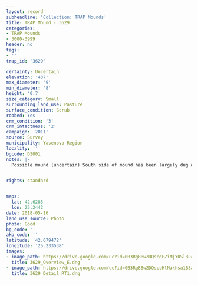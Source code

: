 ```yaml
---
layout: record
subheadline: 'Collection: TRAP Mounds'
title: TRAP Mound - 3629
categories:
- TRAP Mounds
- 3000-3999
header: no
tags:
- ''
trap_id: '3629'

certainty: Uncertain
elevation: '437'
max_diameter: '9'
min_diameter: '8'
height: '0.7'
size_category: Small
surrounding_land_use: Pasture
surface_condition: Scrub
robbed: Yes
crm_condition: '3'
crm_intactness: '2'
campaign: '2011'
source: Survey
municipality: Yasenovo Region
locality: ''
bgcode: DS001
notes: |-
  Possible mound (uncertain) South side of mound has been largely dug away, partly overgrown.


rights: standard


maps:
  lat: 42.6285
  lon: 25.2442
date: 2018-05-16
land_use_source: Photo
photo: Good
bg_code: ''
akb_code: ''
latitude: '42.679472'
longitude: '25.233538'
images:
- image_path: https://drive.google.com/uc?id=0B3Rg88wZDQscdEZiMjY0SlBucmM
  title: 3629_Overview_E.dng
- image_path: https://drive.google.com/uc?id=0B3Rg88wZDQsccHlNakhsa1B3aW8
  title: 3629_Detail_RT1.dng
---
```

